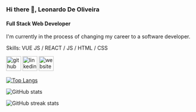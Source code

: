 ### Hi there 👋, Leonardo De Oliveira
#### Full Stack Web Developer 
I'm currently in the process of changing my career to a software developer.

Skills: VUE JS / REACT / JS / HTML / CSS



[<img src='https://cdn.jsdelivr.net/npm/simple-icons@3.0.1/icons/github.svg' alt='github' height='40'>](https://github.com/lenehrt)  [<img src='https://cdn.jsdelivr.net/npm/simple-icons@3.0.1/icons/linkedin.svg' alt='linkedin' height='40'>](https://www.linkedin.com/in/lenehrt/)  [<img src='https://cdn.jsdelivr.net/npm/simple-icons@3.0.1/icons/icloud.svg' alt='website' height='40'>](www.lenehrt.com)  

[![Top Langs](https://github-readme-stats.vercel.app/api/top-langs/?username=lenehrt)](https://github.com/anuraghazra/github-readme-stats)

![GitHub stats](https://github-readme-stats.vercel.app/api?username=lenehrt&show_icons=true)  

![GitHub streak stats](https://github-readme-streak-stats.herokuapp.com/?user=lenehrt)  
